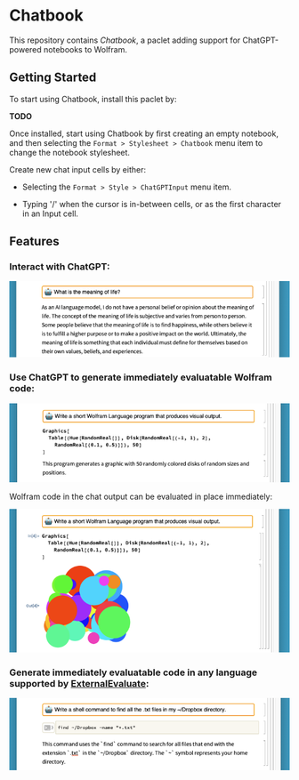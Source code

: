 # Chatbook

This repository contains *Chatbook*, a paclet adding support for ChatGPT-powered
notebooks to Wolfram.

## Getting Started

To start using Chatbook, install this paclet by:

**TODO**

Once installed, start using Chatbook by first creating an empty notebook,
and then selecting the `Format > Stylesheet > Chatbook` menu item to change
the notebook stylesheet.

Create new chat input cells by either:

* Selecting the `Format > Style > ChatGPTInput` menu item.

* Typing '/' when the cursor is in-between cells, or as the first character in
  an Input cell.

## Features

### Interact with ChatGPT:

![Example of text cell in chat output](./docs/images/example-of-text-output-2.png)

### Use ChatGPT to generate immediately evaluatable Wolfram code:

![Example of Input cell in chat output](./docs/images/example-of-wolfram-output-2.png)

Wolfram code in the chat output can be evaluated in place immediately:

![Example of evaluation of Input cell from chat output](./docs/images/example-of-wolfram-output-evaluated-2.png)

### Generate immediately evaluatable code in any language supported by [ExternalEvaluate]:

![Example of ExternalEvaluate cell in chat output](./docs/images/example-of-external-evaluate-output-2.png)

[ExternalEvaluate]: https://reference.wolfram.com/language/ref/ExternalEvaluate


